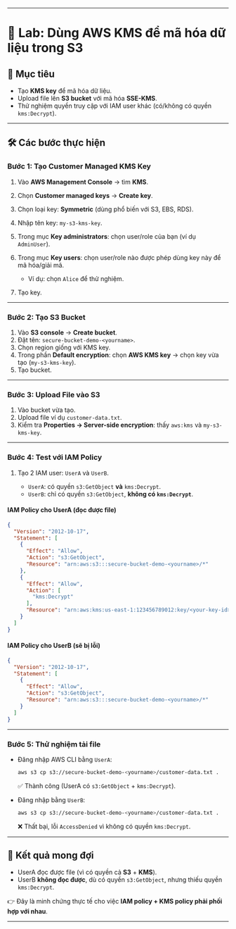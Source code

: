
---

# 🧪 Lab: Dùng AWS KMS để mã hóa dữ liệu trong S3

## 🎯 Mục tiêu

* Tạo **KMS key** để mã hóa dữ liệu.
* Upload file lên **S3 bucket** với mã hóa **SSE-KMS**.
* Thử nghiệm quyền truy cập với IAM user khác (có/không có quyền `kms:Decrypt`).

---

## 🛠️ Các bước thực hiện

### **Bước 1: Tạo Customer Managed KMS Key**

1. Vào **AWS Management Console** → tìm **KMS**.
2. Chọn **Customer managed keys** → **Create key**.
3. Chọn loại key: **Symmetric** (dùng phổ biến với S3, EBS, RDS).
4. Nhập tên key: `my-s3-kms-key`.
5. Trong mục **Key administrators**: chọn user/role của bạn (ví dụ `AdminUser`).
6. Trong mục **Key users**: chọn user/role nào được phép dùng key này để mã hóa/giải mã.

   * Ví dụ: chọn `Alice` để thử nghiệm.
7. Tạo key.

---

### **Bước 2: Tạo S3 Bucket**

1. Vào **S3 console** → **Create bucket**.
2. Đặt tên: `secure-bucket-demo-<yourname>`.
3. Chọn region giống với KMS key.
4. Trong phần **Default encryption**: chọn **AWS KMS key** → chọn key vừa tạo (`my-s3-kms-key`).
5. Tạo bucket.

---

### **Bước 3: Upload File vào S3**

1. Vào bucket vừa tạo.
2. Upload file ví dụ `customer-data.txt`.
3. Kiểm tra **Properties → Server-side encryption**: thấy `aws:kms` và `my-s3-kms-key`.

---

### **Bước 4: Test với IAM Policy**

1. Tạo 2 IAM user: `UserA` và `UserB`.

   * `UserA`: có quyền `s3:GetObject` **và** `kms:Decrypt`.
   * `UserB`: chỉ có quyền `s3:GetObject`, **không có `kms:Decrypt`**.

#### IAM Policy cho **UserA** (đọc được file)

```json
{
  "Version": "2012-10-17",
  "Statement": [
    {
      "Effect": "Allow",
      "Action": "s3:GetObject",
      "Resource": "arn:aws:s3:::secure-bucket-demo-<yourname>/*"
    },
    {
      "Effect": "Allow",
      "Action": [
        "kms:Decrypt"
      ],
      "Resource": "arn:aws:kms:us-east-1:123456789012:key/<your-key-id>"
    }
  ]
}
```

#### IAM Policy cho **UserB** (sẽ bị lỗi)

```json
{
  "Version": "2012-10-17",
  "Statement": [
    {
      "Effect": "Allow",
      "Action": "s3:GetObject",
      "Resource": "arn:aws:s3:::secure-bucket-demo-<yourname>/*"
    }
  ]
}
```

---

### **Bước 5: Thử nghiệm tải file**

* Đăng nhập AWS CLI bằng `UserA`:

  ```bash
  aws s3 cp s3://secure-bucket-demo-<yourname>/customer-data.txt .
  ```

  ✅ Thành công (UserA có `s3:GetObject` + `kms:Decrypt`).

* Đăng nhập bằng `UserB`:

  ```bash
  aws s3 cp s3://secure-bucket-demo-<yourname>/customer-data.txt .
  ```

  ❌ Thất bại, lỗi `AccessDenied` vì không có quyền `kms:Decrypt`.

---

## 📌 Kết quả mong đợi

* UserA đọc được file (vì có quyền cả **S3** + **KMS**).
* UserB **không đọc được**, dù có quyền `s3:GetObject`, nhưng thiếu quyền `kms:Decrypt`.

👉 Đây là minh chứng thực tế cho việc **IAM policy + KMS policy phải phối hợp với nhau**.

---

